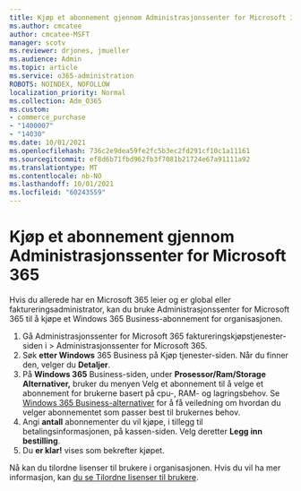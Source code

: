 ```yaml
---
title: Kjøp et abonnement gjennom Administrasjonssenter for Microsoft 365
ms.author: cmcatee
author: cmcatee-MSFT
manager: scotv
ms.reviewer: drjones, jmueller
ms.audience: Admin
ms.topic: article
ms.service: o365-administration
ROBOTS: NOINDEX, NOFOLLOW
localization_priority: Normal
ms.collection: Adm_O365
ms.custom:
- commerce_purchase
- "1400007"
- "14030"
ms.date: 10/01/2021
ms.openlocfilehash: 736c2e9dea59fe2fc5b3ec2fd291cf10c1a11161
ms.sourcegitcommit: ef8d6b71fbd962fb3f7081b21724e67a91111a92
ms.translationtype: MT
ms.contentlocale: nb-NO
ms.lasthandoff: 10/01/2021
ms.locfileid: "60243559"
---
```

# <a name="buy-a-subscription-through-the-microsoft-365-admin-center"></a>Kjøp et abonnement gjennom Administrasjonssenter for Microsoft 365

Hvis du allerede har en Microsoft 365 leier og er global eller [](https://go.microsoft.com/fwlink/p/?linkid=2024339) faktureringsadministrator, kan du bruke Administrasjonssenter for Microsoft 365 til å kjøpe et Windows 365 Business-abonnement for organisasjonen.

1. Gå Administrasjonssenter for Microsoft 365 faktureringskjøpstjenester-siden i   >   Administrasjonssenter for Microsoft 365.
2. Søk **etter Windows** 365 Business på Kjøp tjenester-siden. Når du finner den, velger du **Detaljer**.
3. På **Windows 365** Business-siden, under **Prosessor/Ram/Storage Alternativer,** bruker du  menyen Velg et abonnement til å velge et abonnement for brukerne basert på cpu-, RAM- og lagringsbehov. Se [Windows 365 Business-alternativer](https://docs.microsoft.com/microsoft-365/admin/setup/windows-365-business-sizing) for å få veiledning om hvordan du velger abonnementet som passer best til brukernes behov.
4. Angi **antall** abonnementer du vil kjøpe, i tillegg til betalingsinformasjonen, på kassen-siden. Velg deretter **Legg inn bestilling**.
5. Du **er klar!** vises som bekrefter kjøpet.

Nå kan du tilordne lisenser til brukere i organisasjonen. Hvis du vil ha mer informasjon, kan [du se Tilordne lisenser til brukere](https://docs.microsoft.com/microsoft-365/admin/setup/get-started-windows-365-business#assign-licenses-to-users).
